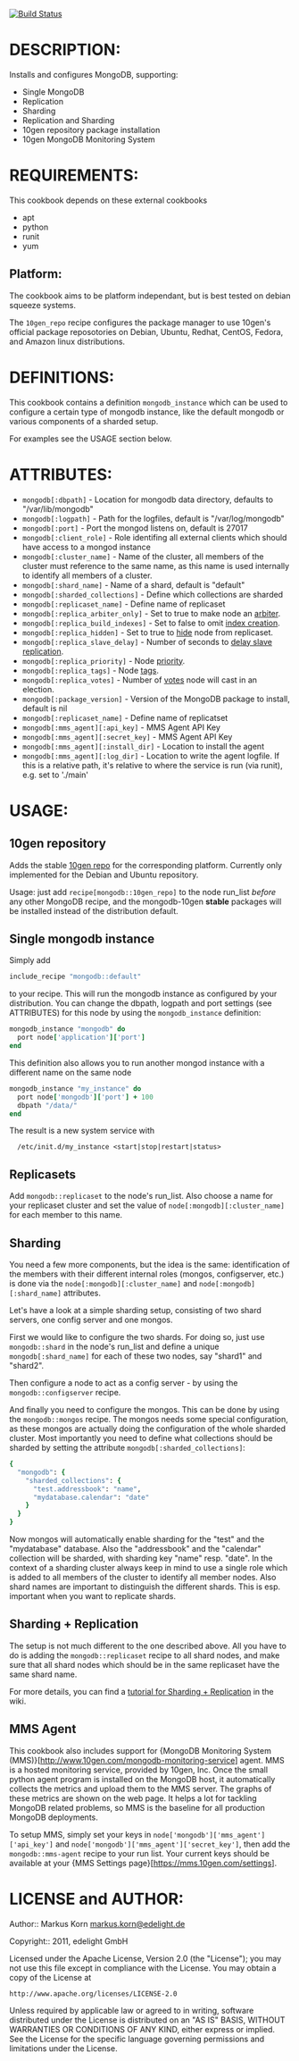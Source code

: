 [![Build Status](https://recipe-tester.com/repo/edelight/chef-mongodb/badge.png)](https://recipe-tester.com/repo/edelight/chef-mongodb/)

# DESCRIPTION:

Installs and configures MongoDB, supporting:

* Single MongoDB
* Replication
* Sharding
* Replication and Sharding
* 10gen repository package installation
* 10gen MongoDB Monitoring System

# REQUIREMENTS:

This cookbook depends on these external cookbooks

- apt
- python
- runit
- yum

## Platform:

The cookbook aims to be platform independant, but is best tested on debian squeeze systems.

The `10gen_repo` recipe configures the package manager to use 10gen's
official package reposotories on Debian, Ubuntu, Redhat, CentOS, Fedora, and
Amazon linux distributions.

# DEFINITIONS:

This cookbook contains a definition `mongodb_instance` which can be used to configure
a certain type of mongodb instance, like the default mongodb or various components
of a sharded setup.

For examples see the USAGE section below.

# ATTRIBUTES:

* `mongodb[:dbpath]` - Location for mongodb data directory, defaults to "/var/lib/mongodb"
* `mongodb[:logpath]` - Path for the logfiles, default is "/var/log/mongodb"
* `mongodb[:port]` - Port the mongod listens on, default is 27017
* `mongodb[:client_role]` - Role identifing all external clients which should have access to a mongod instance
* `mongodb[:cluster_name]` - Name of the cluster, all members of the cluster must
    reference to the same name, as this name is used internally to identify all
    members of a cluster.
* `mongodb[:shard_name]` - Name of a shard, default is "default"
* `mongodb[:sharded_collections]` - Define which collections are sharded
* `mongodb[:replicaset_name]` - Define name of replicaset
* `mongodb[:replica_arbiter_only]` - Set to true to make node an [arbiter](http://docs.mongodb.org/manual/reference/replica-configuration/#local.system.replset.members[n].arbiterOnly).
* `mongodb[:replica_build_indexes]` - Set to false to omit [index creation](http://docs.mongodb.org/manual/reference/replica-configuration/#local.system.replset.members[n].buildIndexes).
* `mongodb[:replica_hidden]` - Set to true to [hide](http://docs.mongodb.org/manual/reference/replica-configuration/#local.system.replset.members[n].hidden) node from replicaset.
* `mongodb[:replica_slave_delay]` - Number of seconds to [delay slave replication](http://docs.mongodb.org/manual/reference/replica-configuration/#local.system.replset.members[n].slaveDelay).
* `mongodb[:replica_priority]` - Node [priority](http://docs.mongodb.org/manual/reference/replica-configuration/#local.system.replset.members[n].priority).
* `mongodb[:replica_tags]` - Node [tags](http://docs.mongodb.org/manual/reference/replica-configuration/#local.system.replset.members[n].tags).
* `mongodb[:replica_votes]` - Number of [votes](http://docs.mongodb.org/manual/reference/replica-configuration/#local.system.replset.members[n].votes) node will cast in an election.
* `mongodb[:package_version]` - Version of the MongoDB package to install, default is nil
* `mongodb[:replicaset_name]` - Define name of replicatset
* `mongodb[:mms_agent][:api_key]` - MMS Agent API Key
* `mongodb[:mms_agent][:secret_key]` - MMS Agent API Key
* `mongodb[:mms_agent][:install_dir]` - Location to install the agent
* `mongodb[:mms_agent][:log_dir]` - Location to write the agent logfile. If this is a relative path, it's relative to where the service is run (via runit), e.g. set to './main'

# USAGE:

## 10gen repository

Adds the stable [10gen repo](http://www.mongodb.org/downloads#packages) for the
corresponding platform. Currently only implemented for the Debian and Ubuntu repository.

Usage: just add `recipe[mongodb::10gen_repo]` to the node run_list *before* any other
MongoDB recipe, and the mongodb-10gen **stable** packages will be installed instead of the distribution default.

## Single mongodb instance

Simply add

```ruby
include_recipe "mongodb::default"
```

to your recipe. This will run the mongodb instance as configured by your distribution.
You can change the dbpath, logpath and port settings (see ATTRIBUTES) for this node by
using the `mongodb_instance` definition:

```ruby
mongodb_instance "mongodb" do
  port node['application']['port']
end
```

This definition also allows you to run another mongod instance with a different
name on the same node

```ruby
mongodb_instance "my_instance" do
  port node['mongodb']['port'] + 100
  dbpath "/data/"
end
```

The result is a new system service with

```shell
  /etc/init.d/my_instance <start|stop|restart|status>
```

## Replicasets

Add `mongodb::replicaset` to the node's run_list. Also choose a name for your
replicaset cluster and set the value of `node[:mongodb][:cluster_name]` for each
member to this name.

## Sharding

You need a few more components, but the idea is the same: identification of the
members with their different internal roles (mongos, configserver, etc.) is done via
the `node[:mongodb][:cluster_name]` and `node[:mongodb][:shard_name]` attributes.

Let's have a look at a simple sharding setup, consisting of two shard servers, one
config server and one mongos.

First we would like to configure the two shards. For doing so, just use
`mongodb::shard` in the node's run_list and define a unique `mongodb[:shard_name]`
for each of these two nodes, say "shard1" and "shard2".

Then configure a node to act as a config server - by using the `mongodb::configserver`
recipe.

And finally you need to configure the mongos. This can be done by using the
`mongodb::mongos` recipe. The mongos needs some special configuration, as these
mongos are actually doing the configuration of the whole sharded cluster.
Most importantly you need to define what collections should be sharded by setting the
attribute `mongodb[:sharded_collections]`:

```ruby
{
  "mongodb": {
    "sharded_collections": {
      "test.addressbook": "name",
      "mydatabase.calendar": "date"
    }
  }
}
```

Now mongos will automatically enable sharding for the "test" and the "mydatabase"
database. Also the "addressbook" and the "calendar" collection will be sharded,
with sharding key "name" resp. "date".
In the context of a sharding cluster always keep in mind to use a single role
which is added to all members of the cluster to identify all member nodes.
Also shard names are important to distinguish the different shards.
This is esp. important when you want to replicate shards.

## Sharding + Replication

The setup is not much different to the one described above. All you have to do is adding the 
`mongodb::replicaset` recipe to all shard nodes, and make sure that all shard
nodes which should be in the same replicaset have the same shard name.

For more details, you can find a [tutorial for Sharding + Replication](https://github.com/edelight/chef-mongodb/wiki/MongoDB%3A-Replication%2BSharding) in the wiki.

## MMS Agent

This cookbook also includes support for
{MongoDB Monitoring System (MMS)}[http://www.10gen.com/mongodb-monitoring-service]
agent. MMS is a hosted monitoring service, provided by 10gen, Inc. Once
the small python agent program is installed on the MongoDB host, it
automatically collects the metrics and upload them to the MMS server.
The graphs of these metrics are shown on the web page. It helps a lot
for tackling MongoDB related problems, so MMS is the baseline for all
production MongoDB deployments.


To setup MMS, simply set your keys in
`node['mongodb']['mms_agent']['api_key']` and
`node['mongodb']['mms_agent']['secret_key']`, then add the
`mongodb::mms-agent` recipe to your run list. Your current keys should
be available at your {MMS Settings page}[https://mms.10gen.com/settings].

# LICENSE and AUTHOR:

Author:: Markus Korn <markus.korn@edelight.de>

Copyright:: 2011, edelight GmbH

Licensed under the Apache License, Version 2.0 (the "License");
you may not use this file except in compliance with the License.
You may obtain a copy of the License at

    http://www.apache.org/licenses/LICENSE-2.0

Unless required by applicable law or agreed to in writing, software
distributed under the License is distributed on an "AS IS" BASIS,
WITHOUT WARRANTIES OR CONDITIONS OF ANY KIND, either express or implied.
See the License for the specific language governing permissions and
limitations under the License.
